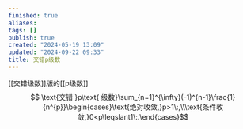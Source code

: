 ```yaml
---
finished: true
aliases: 
tags: []
publish: true
created: "2024-05-19 13:09"
updated: "2024-09-22 09:33"
title: 交错p级数
---
```

[[交错级数]]版的[[p级数]]
$$ \text{交错 }p\text{ 级数}\sum_{n=1}^{\infty}(-1)^{n-1}\frac{1}{n^{p}}\begin{cases}\text{绝对收敛,}p>1\:,\\\text{条件收敛,}0<p\leqslant1\:.\end{cases}$$
